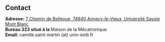 <h1 id="contact"></h1>

<h2 style="margin: 60px 0px 10px;">Contact</h2>

<p><strong>Adresse:</strong> <a href="https://www.google.com/maps/place/Laboratoire+Syst%C3%A8me+et+Mat%C3%A9riaux+pour+la+M%C3%A9catronique/@45.9197555,6.1563454,17z/data=!3m1!4b1!4m6!3m5!1s0x478b8fb00211a2db:0xc095cb5a2f8eda63!8m2!3d45.9197555!4d6.1589257!16s%2Fg%2F11b69qz9nk?entry=ttu">7 Chemin de Bellevue, 74940 Annecy-le-Vieux, Université Savoie Mont Blanc</a>
<br />
<strong>Bureau 323 situé à la </strong> Maison de la Mécatronique.
<br />
<strong>Email:</strong> <email>camille.saint-martin (at) univ-smb.fr</email>
<br />
<!-- <strong>Phone:</strong> (857) 209-8688</p> -->
